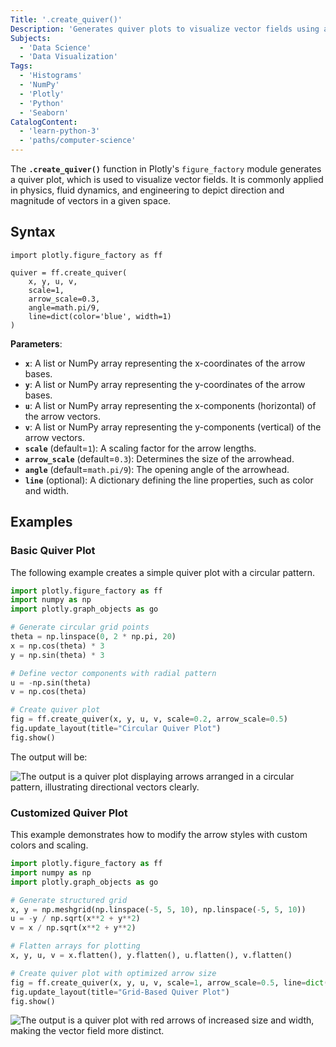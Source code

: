 ```yaml
---
Title: '.create_quiver()'
Description: 'Generates quiver plots to visualize vector fields using arrows to indicate direction and magnitude.'
Subjects:
  - 'Data Science'
  - 'Data Visualization'
Tags:
  - 'Histograms'
  - 'NumPy'
  - 'Plotly'
  - 'Python'
  - 'Seaborn'
CatalogContent:
  - 'learn-python-3'
  - 'paths/computer-science'
---
```


The **`.create_quiver()`** function in Plotly's `figure_factory` module generates a quiver plot, which is used to visualize vector fields. It is commonly applied in physics, fluid dynamics, and engineering to depict direction and magnitude of vectors in a given space.

## Syntax

```pseudo
import plotly.figure_factory as ff

quiver = ff.create_quiver(
    x, y, u, v,
    scale=1,
    arrow_scale=0.3,
    angle=math.pi/9,
    line=dict(color='blue', width=1)
)
```

**Parameters**:

- **`x`**: A list or NumPy array representing the x-coordinates of the arrow bases.
- **`y`**: A list or NumPy array representing the y-coordinates of the arrow bases.
- **`u`**: A list or NumPy array representing the x-components (horizontal) of the arrow vectors.
- **`v`**: A list or NumPy array representing the y-components (vertical) of the arrow vectors.
- **`scale`** (default=`1`): A scaling factor for the arrow lengths.
- **`arrow_scale`** (default=`0.3`): Determines the size of the arrowhead.
- **`angle`** (default=`math.pi/9`): The opening angle of the arrowhead.
- **`line`** (optional): A dictionary defining the line properties, such as color and width.

## Examples

### Basic Quiver Plot

The following example creates a simple quiver plot with a circular pattern.

```py
import plotly.figure_factory as ff
import numpy as np
import plotly.graph_objects as go

# Generate circular grid points
theta = np.linspace(0, 2 * np.pi, 20)
x = np.cos(theta) * 3
y = np.sin(theta) * 3

# Define vector components with radial pattern
u = -np.sin(theta)
v = np.cos(theta)

# Create quiver plot
fig = ff.create_quiver(x, y, u, v, scale=0.2, arrow_scale=0.5)
fig.update_layout(title="Circular Quiver Plot")
fig.show()
```

The output will be:

![The output is a quiver plot displaying arrows arranged in a circular pattern, illustrating directional vectors clearly.](https://raw.githubusercontent.com/Codecademy/docs/main/media/basic-quiver-plot)

### Customized Quiver Plot

This example demonstrates how to modify the arrow styles with custom colors and scaling.

```py
import plotly.figure_factory as ff
import numpy as np
import plotly.graph_objects as go

# Generate structured grid
x, y = np.meshgrid(np.linspace(-5, 5, 10), np.linspace(-5, 5, 10))
u = -y / np.sqrt(x**2 + y**2)
v = x / np.sqrt(x**2 + y**2)

# Flatten arrays for plotting
x, y, u, v = x.flatten(), y.flatten(), u.flatten(), v.flatten()

# Create quiver plot with optimized arrow size
fig = ff.create_quiver(x, y, u, v, scale=1, arrow_scale=0.5, line=dict(color='red', width=2))
fig.update_layout(title="Grid-Based Quiver Plot")
fig.show()
```

![The output is a quiver plot with red arrows of increased size and width, making the vector field more distinct.](https://raw.githubusercontent.com/Codecademy/docs/main/media/custom-quiver-plot)
